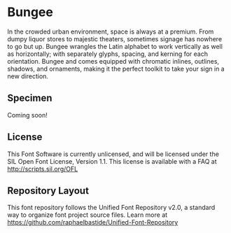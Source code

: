# Bungee

In the crowded urban environment, space is always at a premium. From dumpy liquor stores to majestic theaters, sometimes signage has nowhere to go but up. Bungee wrangles the Latin alphabet to work vertically as well as horizontally; with separately glyphs, spacing, and kerning for each orientation. Bungee and comes equipped with chromatic inlines, outlines, shadows, and ornaments, making it the perfect toolkit to take your sign in a new direction.

## Specimen

Coming soon!

## License

This Font Software is currently unlicensed, and will be licensed 
under the SIL Open Font License, Version 1.1. 
This license is available with a FAQ at http://scripts.sil.org/OFL

## Repository Layout

This font repository follows the Unified Font Repository v2.0, 
a standard way to organize font project source files. Learn more at 
https://github.com/raphaelbastide/Unified-Font-Repository